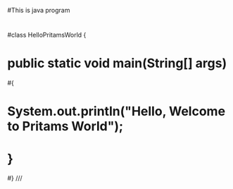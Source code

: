 #This is java program 
#
#class HelloPritamsWorld {
#	public static void main(String[] args) 
#{
#	System.out.println("Hello, Welcome to Pritams World");
# }
#}
///

